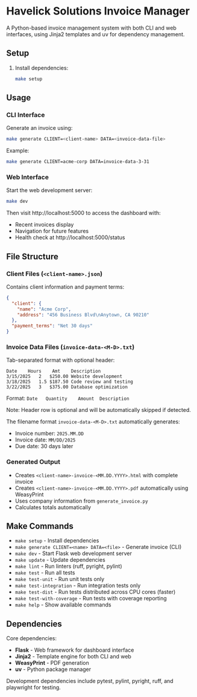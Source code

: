 # Havelick Solutions Invoice Manager

A Python-based invoice management system with both CLI and web interfaces, using Jinja2 templates and uv for dependency management.

## Setup

1. Install dependencies:
   ```bash
   make setup
   ```

## Usage

### CLI Interface

Generate an invoice using:
```bash
make generate CLIENT=<client-name> DATA=<invoice-data-file>
```

Example:
```bash
make generate CLIENT=acme-corp DATA=invoice-data-3-31
```

### Web Interface

Start the web development server:
```bash
make dev
```

Then visit http://localhost:5000 to access the dashboard with:
- Recent invoices display
- Navigation for future features
- Health check at http://localhost:5000/status

## File Structure

### Client Files (`<client-name>.json`)
Contains client information and payment terms:
```json
{
  "client": {
    "name": "Acme Corp",
    "address": "456 Business Blvd\nAnytown, CA 90210"
  },
  "payment_terms": "Net 30 days"
}
```

### Invoice Data Files (`invoice-data-<M-D>.txt`)
Tab-separated format with optional header:
```
Date	Hours	 Amt 	Description
3/15/2025	2	$250.00	Website development
3/18/2025	1.5	$187.50	Code review and testing
3/22/2025	3	$375.00	Database optimization
```

Format: `Date	Quantity	Amount	Description`

Note: Header row is optional and will be automatically skipped if detected.

The filename format `invoice-data-<M-D>.txt` automatically generates:
- Invoice number: `2025.MM.DD`
- Invoice date: `MM/DD/2025`
- Due date: 30 days later

### Generated Output
- Creates `<client-name>-invoice-<MM.DD.YYYY>.html` with complete invoice
- Creates `<client-name>-invoice-<MM.DD.YYYY>.pdf` automatically using WeasyPrint
- Uses company information from `generate_invoice.py`
- Calculates totals automatically

## Make Commands

- `make setup` - Install dependencies
- `make generate CLIENT=<name> DATA=<file>` - Generate invoice (CLI)
- `make dev` - Start Flask web development server
- `make update` - Update dependencies
- `make lint` - Run linters (ruff, pyright, pylint)
- `make test` - Run all tests
- `make test-unit` - Run unit tests only
- `make test-integration` - Run integration tests only
- `make test-dist` - Run tests distributed across CPU cores (faster)
- `make test-with-coverage` - Run tests with coverage reporting
- `make help` - Show available commands

## Dependencies

Core dependencies:
- **Flask** - Web framework for dashboard interface
- **Jinja2** - Template engine for both CLI and web
- **WeasyPrint** - PDF generation
- **uv** - Python package manager

Development dependencies include pytest, pylint, pyright, ruff, and playwright for testing.